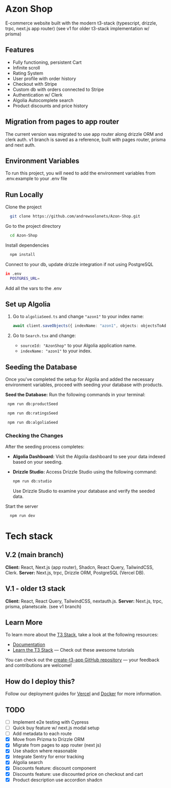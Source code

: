 # Azon Shop

E-commerce website built with the modern t3-stack (typescript, drizzle, trpc, next.js app router)
(see v1 for older t3-stack implementation w/ prisma)

## Features

- Fully functioning, persistent Cart
- Infinite scroll
- Rating System
- User profile with order history
- Checkout with Stripe
- Custom db with orders connected to Stripe
- Authentication w/ Clerk
- Algolia Autocomplete search
- Product discounts and price history

## Migration from pages to app router

The current version was migrated to use app router along drizzle ORM and clerk auth. v1 branch is saved as a reference, built with pages router, prisma and next auth.

## Environment Variables

To run this project, you will need to add the environment variables from .env.example to your .env file

## Run Locally

Clone the project

```bash
  git clone https://github.com/andrewsolonets/Azon-Shop.git
```

Go to the project directory

```bash
  cd Azon-Shop
```

Install dependencies

```bash
  npm install
```

Connect to your db, update drizzle integration if not using PostgreSQL

```bash
in .env
  POSTGRES_URL=
```

Add all the vars to the .env

## Set up Algolia

1. Go to `algoliaSeed.ts` and change `"azon1"` to your index name:

   ```typescript
   await client.saveObjects({ indexName: "azon1", objects: objectsToAdd });
   ```

2. Go to `Search.tsx` and change:

   - `sourceId: "AzonShop"` to your Algolia application name.
   - `indexName: "azon1"` to your index.

## Seeding the Database

Once you've completed the setup for Algolia and added the necessary environment variables, proceed with seeding your database with products.

**Seed the Database:** Run the following commands in your terminal:

```bash
 npm run db:productSeed
```

```bash
 npm run db:ratingsSeed
```

```bash
 npm run db:algoliaSeed
```

### Checking the Changes

After the seeding process completes:

- **Algolia Dashboard:** Visit the Algolia dashboard to see your data indexed based on your seeding.

- **Drizzle Studio:** Access Drizzle Studio using the following command:

  ```bash
  npm run db:studio
  ```

  Use Drizzle Studio to examine your database and verify the seeded data.

Start the server

```bash
  npm run dev
```

# Tech stack

## V.2 (main branch)

**Client:** React, Next.js (app router), Shadcn, React Query, TailwindCSS, Clerk.
**Server:** Next.js, trpc, Drizzle ORM, PostgreSQL (Vercel DB).

## V.1 - older t3 stack

**Client:** React, React Query, TailwindCSS, nextauth.js.
**Server:** Next.js, trpc, prisma, planetscale.
(see v1 branch)

## Learn More

To learn more about the [T3 Stack](https://create.t3.gg/), take a look at the following resources:

- [Documentation](https://create.t3.gg/)
- [Learn the T3 Stack](https://create.t3.gg/en/faq#what-learning-resources-are-currently-available) — Check out these awesome tutorials

You can check out the [create-t3-app GitHub repository](https://github.com/t3-oss/create-t3-app) — your feedback and contributions are welcome!

## How do I deploy this?

Follow our deployment guides for [Vercel](https://create.t3.gg/en/deployment/vercel) and [Docker](https://create.t3.gg/en/deployment/docker) for more information.

## TODO

- [ ] Implement e2e testing with Cypress
- [ ] Quick buy feature w/ next.js modal setup
- [ ] Add metadata to each route
- [x] Move from Prizma to Drizzle ORM
- [x] Migrate from pages to app router (next js)
- [x] Use shadcn where reasonable
- [x] Integrate Sentry for error tracking
- [x] Algolia search
- [x] Discounts feature: discount component
- [x] Discounts feature: use discounted price on checkout and cart
- [x] Product description use accordion shadcn
